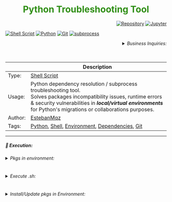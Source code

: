 <h1><div align="center"><font color= '#318f17'><b> Python Troubleshooting Tool </b></font></div></h1>

<div align="right">

[![Repository](https://img.shields.io/badge/Repository-0089D6?style=square&logo=microsoft-azure&logoColor=white)](https://mango-dune-07a8b7110.1.azurestaticapps.net/?repo=EstebanMqz%2FPkg_Migration) [![Jupyter](https://img.shields.io/badge/nbviewer-1.0.0-000000?style=square&logo=jupyter&logoColor=orange)](https://nbviewer.org/github/EstebanMqz/Pkg_Migration/blob/main/pkgs.ipynb)
</div>

[![Shell Script](https://img.shields.io/badge/Shell%20Script-1.0.1-green?style=flat&logo=gnu-bash&logoColor=white)](https://github.com/EstebanMqz/Pkg_Migration/blob/main/Python_Repair.sh) [![Python](https://img.shields.io/badge/Python-3.11.4-blue?style=flat&logo=python&logoColor=white)](https://www.python.org/) [![Git](https://img.shields.io/badge/Git-2.41.0-red?style=flat&logo=git&logoColor=white)](https://git-scm.com/) [![subprocess](https://img.shields.io/badge/subprocess-builtin_module-black?style=flat)](https://docs.python.org/3/library/subprocess.html)

<div align="right">
<Details>
<Summary> <i>Business Inquiries:</i> </Summary>

[<img width="40px" src="https://img.icons8.com/ios/50/0e55b3/resume-website.png">](https://estebanmqz.github.io/EstebanMqz/html/Resume.html)
[<img width="40px" src="https://img.icons8.com/?size=512&id=MR3dZdlA53te&format=png">](https://www.linkedin.com/in/esteban-m-653817205/)
[<img width="35px" src="https://img.icons8.com/color/452/whatsapp--v1.png">](https://tinyurl.com/2y86e2wa)
[<img width="40px" src="https://img.icons8.com/color/452/gmail-new.png">](mailto:emarquez1895@gmail.com)
[<img width="40px" src="https://cdn3d.iconscout.com/3d/free/thumb/free-github-6343501-5220956.png?f=webp">](https://github.com/EstebanMqz?tab=repositories)
[<img width="40px" src="https://img.icons8.com/color/452/gitlab.png">](https://gitlab.com/EstebanMqz)

</Details></div>
<br><br>


|                                 | <div align="center"> Description </div>                                   |
| ------------------------------------------ | ----------------------------------------                       |
| Type: | [Shell Script](https://github.com/EstebanMqz/Python_Repair/blob/main/Python_Repair.sh) |
| Usage: |  Python dependency resolution / subprocess troubleshooting tool.<br>Solves packages incompatibility issues, runtime errors & security vulnerabilities in <i><b>local/virtual environments</b></i> for Python's migrations or collaborations purposes. <br><i>|
| Author: | [EstebanMqz](https://github.com/EstebanMqz)                                                              |
| Tags: | [Python](https://www.python.org/), [Shell](https://en.wikipedia.org/wiki/Shell_script), [Environment](https://en.wikipedia.org/wiki/Environment_variable), [Dependencies](https://pypi.org), [Git](https://git-scm.com/) |

---

##### 📌 Execution:

<Details>
<Summary> <i>Pkgs in environment:</i> </Summary>

```python
import subprocess
pip_freeze = subprocess.check_output(['pip', 'freeze']).decode().split('\n')
pkgs = [pkg.split('==')[0] for pkg in pip_freeze if pkg != '']
with open('old.txt', 'w') as f:
    for pkg in pkgs:
        f.write(pkg + '\n')

with open('old.txt', 'r') as f:
    old_pkgs = f.read().split('\n')
    print(old_pkgs)
```

</Details>

#
<Details>
<Summary> <i>Execute .sh:</i> </Summary>

[Python_Repair.sh](https://github.com/EstebanMqz/Python_Repair/blob/main/Python_Repair.sh)

```bash
git clone https://github.com/EstebanMqz/Pkg_Migration.git
./Python_Repair.sh

# $ ./Python_Repair.sh
# 3 version: June 6, 2023 Python 3.11.4
# 4 version: June 6, 2023 Python 3.10.12
# ...
# 186 version: April 10, 2002 Python 2.3.0
# 187 version: April 9, 2002 Python 2.2.3
# 188 version: Dec. 21, 2001 Python 2.2.2
# 189 version: June 22, 2001 Python 2.2.1


"Write a valid version (e.g: '3.11.5'):" 3.11.4

#   % Total    % Received % Xferd  Average Speed   Time    Time     Time  Current
#                                  Dload  Upload   Total   Spent    Left  Speed
# 100 24.2M  100 24.2M    0     0  16.0M      0  0:00:01  0:00:01 --:--:-- 16.0M

```
</Details>

#
<Details>
<Summary> <i>Install/Update pkgs in Environment:</i> </Summary>

```python
with open('old.txt', 'r') as f:
    pkgs = f.readlines()
for pkg in pkgs:
    try: 
        subprocess.check_call(['pip', 'install', '--upgrade',\
                               '--upgrade-strategy', 'only-if-needed', pkg]) #if requirements.txt: 'to-satisfy-only'
        pkg_info = subprocess.check_output(['pip', 'show', pkg]).decode('utf-8')
        pkg_version = [line for line in pkg_info.split('\n') if line.startswith('Version: ')][0].split(': ')[1]
        print(f"Successfully updated {pkg} to version {pkg_version}") 
    except subprocess.CalledProcessError as e:
        print(f"An error occurred while updating {pkg}: {e.returncode}")
        pass

# see output codes
```

###### <i>`subprocess`

- Built-in module that for processes in terminals <i>([cmd](https://learn.microsoft.com/en-us/windows-server/administration/windows-commands/cmd), [bash](https://github.com/EstebanMqz/Git-Basic-Commands), [powershell](https://learn.microsoft.com/en-us/powershell/), etc.) </i> , connects to their [input,output & error pipes](https://docs.python.org/3/library/subprocess.html#subprocess.Popen) while returning their respective [output codes](https://docs.python.org/3/library/subprocess.html#subprocess.CompletedProcess) <i>(0: success, 1: error, 2: warning).</i>
- [`subprocess`](https://docs.python.org/3/library/subprocess.html) is <i>lower-level</i> because of its manual config., but has more control over processes. <br>

###### See also : &nbsp; [![Packages](https://img.shields.io/badge/Virtual-Environment-black?style=flat&logo=github&logoColor=black)](https://gist.github.com/EstebanMqz/d42cef9a50e7110c4ede62cc8c251edb)
